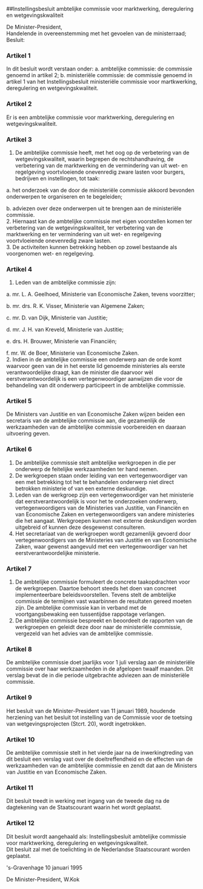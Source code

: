 <meta http-equiv='Content-Type' content='text/html; charset=utf-8' />

##Instellingsbesluit ambtelijke commissie voor marktwerking, deregulering en wetgevingskwaliteit

De Minister-President,  
Handelende in overeenstemming met het gevoelen van de ministerraad;
Besluit:    

### Artikel  1  

In dit besluit wordt verstaan onder:   a. ambtelijke commissie:  de commissie genoemd in artikel 2;    b. ministeriële commissie:  de commissie genoemd in artikel 1 van het Instellingsbesluit ministeriële commissie voor martkwerking, deregulering en wetgevingskwaliteit.     

### Artikel  2  

Er is een ambtelijke commissie voor marktwerking, deregulering en wetgevingskwaliteit.  

### Artikel  3  

1.  De ambtelijke commissie heeft, met het oog op de verbetering van de wetgevingskwaliteit, waarin begrepen de rechtshandhaving, de verbetering van de marktwerking en de vermindering van uit wet- en regelgeving voortvloeiende onevenredig zware lasten voor burgers, bedrijven en instellingen, tot taak: 

a. het onderzoek van de door de ministeriële commissie akkoord bevonden onderwerpen te organiseren en te begeleiden;  

b. adviezen over deze onderwerpen uit te brengen aan de ministeriële commissie.     
2.  Hiernaast kan de ambtelijke commissie met eigen voorstellen komen ter verbetering van de wetgevingskwaliteit, ter verbetering van de marktwerking en ter vermindering van uit wet- en regelgeving voortvloeiende onevenredig zware lasten.   
3.  De activiteiten kunnen betrekking hebben op zowel bestaande als voorgenomen wet- en regelgeving.   

### Artikel  4  

1.  Leden van de ambtelijke commissie zijn: 

a. mr. L. A. Geelhoed, Ministerie van Economische Zaken, tevens voorzitter;  

b. mr. drs. R. K. Visser, Ministerie van Algemene Zaken;  

c. mr. D. van Dijk, Ministerie van Justitie;  

d. mr. J. H. van Kreveld, Ministerie van Justitie;  

e. drs. H. Brouwer, Ministerie van Financiën;  

f. mr. W. de Boer, Ministerie van Economische Zaken.     
2.  Indien in de ambtelijke commissie een onderwerp aan de orde komt waarvoor geen van de in het eerste lid genoemde ministeries als eerste verantwoordelijke draagt, kan de minister die daarvoor wèl eerstverantwoordelijk is een vertegenwoordiger aanwijzen die voor de behandeling van dit onderwerp participeert in de ambtelijke commissie.   

### Artikel  5  

De Ministers van Justitie en van Economische Zaken wijzen beiden een secretaris van de ambtelijke commissie aan, die gezamenlijk de werkzaamheden van de ambtelijke commissie voorbereiden en daaraan uitvoering geven.  

### Artikel  6  

1.  De ambtelijke commissie stelt ambtelijke werkgroepen in die per onderwerp de feitelijke werkzaamheden ter hand nemen.   
2.  De werkgroepen staan onder leiding van een vertegenwoordiger van een met betrekking tot het te behandelen onderwerp niet direct betrokken ministerie of van een externe deskundige.   
3.  Leden van de werkgroep zijn een vertegenwoordiger van het ministerie dat eerstverantwoordelijk is voor het te onderzoeken onderwerp, vertegenwoordigers van de Ministeries van Justitie, van Financiën en van Economische Zaken en vertegenwoordigers van andere ministeries die het aangaat. Werkgroepen kunnen met externe deskundigen worden uitgebreid of kunnen deze desgewenst consulteren.   
4.  Het secretariaat van de werkgroepen wordt gezamenlijk gevoerd door vertegenwoordigers van de Ministeries van Justitie en van Economische Zaken, waar gewenst aangevuld met een vertegenwoordiger van het eerstverantwoordelijke ministerie.   

### Artikel  7  

1.  De ambtelijke commissie formuleert de concrete taakopdrachten voor de werkgroepen. Daartoe behoort steeds het doen van concreet implementeerbare beleidsvoorstellen. Tevens stelt de ambtelijke commissie de termijnen vast waarbinnen de resultaten gereed moeten zijn. De ambtelijke commissie kan in verband met de voortgangsbewaking een tussentijdse rappotage verlangen.   
2.  De ambtelijke commissie bespreekt en beoordeelt de rapporten van de werkgroepen en geleidt deze door naar de ministeriële commissie, vergezeld van het advies van de ambtelijke commissie.   

### Artikel  8  

De ambtelijke commissie doet jaarlijks voor 1 juli verslag aan de ministeriële commissie over haar werkzaamheden in de afgelopen twaalf maanden. Dit verslag bevat de in die periode uitgebrachte adviezen aan de ministeriële commissie.  

### Artikel  9  

Het besluit van de Minister-President van 11 januari 1989, houdende herziening van het besluit tot instelling van de Commissie voor de toetsing van wetgevingsprojecten (Stcrt. 20), wordt ingetrokken.  

### Artikel  10  

De ambtelijke commissie stelt in het vierde jaar na de inwerkingtreding van dit besluit een verslag vast over de doeltreffendheid en de effecten van de werkzaamheden van de ambtelijke commissie en zendt dat aan de Ministers van Justitie en van Economische Zaken.  

### Artikel  11  

Dit besluit treedt in werking met ingang van de tweede dag na de dagtekening van de Staatscourant waarin het wordt geplaatst.  

### Artikel  12  

Dit besluit wordt aangehaald als: Instellingsbesluit ambtelijke commissie voor marktwerking, deregulering en wetgevingskwaliteit.  
Dit besluit zal met de toelichting in de Nederlandse Staatscourant worden geplaatst.   

's-Gravenhage 
10 januari 1995    

De 
Minister-President, 
W.Kok    
